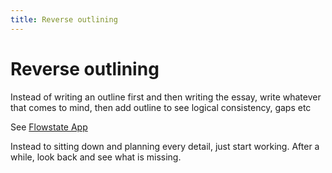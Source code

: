 ```yaml
---
title: Reverse outlining
---
```


# Reverse outlining

Instead of writing an outline first and then writing the essay, write whatever that comes to mind, then add outline to see logical consistency, gaps etc

See [Flowstate App][1]

Instead to sitting down and planning every detail, just start working. After a while, look back and see what is missing.

[1]: https://www.theverge.com/2016/1/28/10853534/flowstate-writing-app-mac-ios-delete-everything
